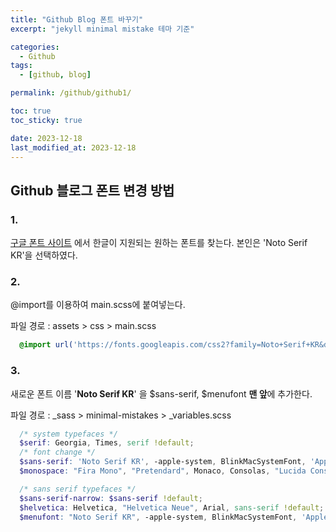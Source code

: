 ```yaml
---
title: "Github Blog 폰트 바꾸기"
excerpt: "jekyll minimal mistake 테마 기준"

categories:
  - Github
tags:
  - [github, blog]

permalink: /github/github1/

toc: true
toc_sticky: true

date: 2023-12-18
last_modified_at: 2023-12-18
---
```

## Github 블로그 폰트 변경 방법
  ### 1. 

  [구글 폰트 사이트](https://fonts.google.com/?sort=popularity&subset=korean&noto.script=Kore) 에서 한글이 지원되는 원하는 폰트를 찾는다. 본인은 'Noto Serif KR'을 선택하였다.

  ### 2.

  @import를 이용하여 main.scss에 붙여넣는다.
  
  파일 경로 : assets > css > main.scss
  ```scss
    @import url('https://fonts.googleapis.com/css2?family=Noto+Serif+KR&display=swap');
  ```

  ### 3. 
  
  새로운 폰트 이름 '**Noto Serif KR**' 을 $sans-serif, $menufont **맨 앞**에 추가한다.
    
  파일 경로 : _sass > minimal-mistakes > _variables.scss 
  ```scss
    /* system typefaces */
    $serif: Georgia, Times, serif !default;
    /* font change */
    $sans-serif: 'Noto Serif KR', -apple-system, BlinkMacSystemFont, 'Apple SD Gothic Neo', "Montserrat", "Pretendard", "Merriweather", sans-serif !default;
    $monospace: "Fira Mono", "Pretendard", Monaco, Consolas, "Lucida Console", monospace !default;

    /* sans serif typefaces */
    $sans-serif-narrow: $sans-serif !default;
    $helvetica: Helvetica, "Helvetica Neue", Arial, sans-serif !default;
    $menufont: "Noto Serif KR", -apple-system, BlinkMacSystemFont, 'Apple SD Gothic Neo', "Montserrat", "BioRhyme", "Pretendard", sans-serif !default;
  ```

  
  
